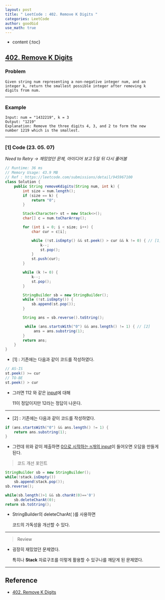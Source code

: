```yaml
---
layout: post
title: " LeetCode : 402. Remove K Digits "
categories: LeetCode
author: goodGid
use_math: true
---
```

* content
{:toc}

## [402. Remove K Digits](https://leetcode.com/problems/remove-k-digits)

### Problem

```
Given string num representing a non-negative integer num, and an integer k, return the smallest possible integer after removing k digits from num.
```


---

### Example

```
Input: num = "1432219", k = 3
Output: "1219"
Explanation: Remove the three digits 4, 3, and 2 to form the new number 1219 which is the smallest.
```

---

### [1] Code (23. 05. 07)

*Need to Retry -> 재밌었던 문제, 아이디어 보고 5일 뒤 다시 풀어봄*

``` java
// Runtime: 36 ms
// Memory Usage: 43.9 MB
// Ref : https://leetcode.com/submissions/detail/945967100
class Solution {
    public String removeKdigits(String num, int k) {
        int size = num.length();
        if (size == k) {
            return "0";
        }

        Stack<Character> st = new Stack<>();
        char[] c = num.toCharArray();

        for (int i = 0; i < size; i++) {
            char cur = c[i];

            while (!st.isEmpty() && st.peek() > cur && k != 0) { // [1]
                k--;
                st.pop();
            }
            st.push(cur);
        }

        while (k != 0) {
            k--;
            st.pop();
        }

        StringBuilder sb = new StringBuilder();
        while (!st.isEmpty()) {
            sb.append(st.pop());
        }

        String ans = sb.reverse().toString();

         while (ans.startsWith("0") && ans.length() != 1) { // [2]
             ans = ans.substring(1);
        }
        return ans;
    }
}
```

* [1] : 기존에는 다음과 같이 코드를 작성하였다.

``` java
// AS-IS
st.peek() >= cur
// TO-BE
st.peek() > cur
```

* 그러면 112 와 같은 [input](https://leetcode.com/submissions/detail/945965149)에 대해

  11이 정답이지만 12라는 정답이 나온다.

---

* [2] : 기존에는 다음과 같이 코드를 작성하였다.

``` java
if (ans.startsWith("0") && ans.length() != 1) {
    return ans.substring(1);
}
```

* 그런데 위와 같이 제출하면 [0으로 시작하는 n개의 input](https://leetcode.com/submissions/detail/945966654)이 들어오면 오답을 만들게 된다.

> 코드 개선 포인트

``` java
StringBuilder sb = new StringBuilder();
while(!stack.isEmpty())
    sb.append(stack.pop());
sb.reverse();

while(sb.length()>1 && sb.charAt(0)=='0')
    sb.deleteCharAt(0);
return sb.toString();
```

* StringBuilder의 deleteCharAt( )를 사용하면 

  코드의 가독성을 개선할 수 있다.

---

> Review

* 굉장히 재밌었던 문제였다.

  특히나 **Stack** 자료구조를 이렇게 활용할 수 있구나를 깨닫게 된 문제였다.

---

## Reference

* [402. Remove K Digits](https://leetcode.com/problems/remove-k-digits)